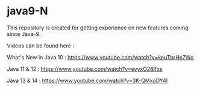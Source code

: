 # java9-N
This repository is created for getting experience on new features coming since Java-9.

Videos can be found here :

What's New in Java 10 : https://www.youtube.com/watch?v=keuTbrHe7Wo

Java 11 & 12 : https://www.youtube.com/watch?v=eyyxO28Ifxs

Java 13 & 14 : https://www.youtube.com/watch?v=3K-QMxgDY4I
